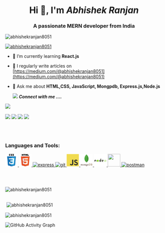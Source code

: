 

<h1 align="center">  Hi  👋, I'm <b><em>Abhishek Ranjan</em></b></h1>
<h3 align="center">A passionate MERN developer from India</h3>

<p align="left"> <img src="https://komarev.com/ghpvc/?username=abhishekranjan8051&label=Profile%20views&color=0e75b6&style=flat" alt="abhishekranjan8051" /> </p>

<p align="left"> <a href="https://github.com/ryo-ma/github-profile-trophy"><img src="https://github-profile-trophy.vercel.app/?username=abhishekranjan8051" alt="abhishekranjan8051" /></a> </p>

- 🌱 I’m currently learning **React.js**

- 📝 I regularly write articles on [https://medium.com/@abhishekranjan8051](https://medium.com/@abhishekranjan8051)

- 💬 Ask me about **HTML,CSS, JavaScript, Mongpdb, Express.js,Node.js**



  <img src="https://media.giphy.com/media/iY8CRBdQXODJSCERIr/giphy.gif" width="30px">&nbsp;***Connect with me ....*** 
<img src='https://raw.githubusercontent.com/ShahriarShafin/ShahriarShafin/main/Assets/handshake.gif' width="70px">
  <p align="left">
  <a href="https://www.linkedin.com/in/abhishek-ranjan-8051/" target="blank"><img src="https://img.icons8.com/fluency/48/000000/linkedin.png"/></a>
  <a href="https://twitter.com/A_Ranjan8051"><img src="https://img.icons8.com/color/48/000000/twitter--v2.png"  /></a>
  <a href="https://medium.com/@abhishekranjan8051" target="blank"><img src="https://img.icons8.com/color/48/000000/medium-monogram.png" /></a>
  <a href="mailto:abhishekranjan8051@gmail.com"><img src="https://img.icons8.com/color/48/000000/gmail-new.png"/></a>

  </p>
 
<br/>
<br/>

<h3 align="left">Languages and Tools:</h3>
<p align="left"> <a href="https://www.w3schools.com/css/" target="_blank"> <img src="https://raw.githubusercontent.com/devicons/devicon/master/icons/css3/css3-original-wordmark.svg" alt="css3" width="40" height="40"/> </a><a href="https://www.w3.org/html/" target="_blank"> <img src="https://raw.githubusercontent.com/devicons/devicon/master/icons/html5/html5-original-wordmark.svg" alt="html5" width="40" height="40"/> </a>
 <a href="https://expressjs.com" target="_blank"> <img src="https://www.pngfind.com/pngs/m/136-1363736_express-js-icon-png-transparent-png.png" alt="express" width="40" height="40"/> </a>
  <a href="https://git-scm.com/" target="_blank"> <img src="https://www.vectorlogo.zone/logos/git-scm/git-scm-icon.svg" alt="git" width="40" height="40"/> </a>  <a href="https://developer.mozilla.org/en-US/docs/Web/JavaScript" target="_blank"> <img src="https://raw.githubusercontent.com/devicons/devicon/master/icons/javascript/javascript-original.svg" alt="javascript" width="40" height="40"/> </a> <a href="https://www.mongodb.com/" target="_blank"> <img src="https://raw.githubusercontent.com/devicons/devicon/master/icons/mongodb/mongodb-original-wordmark.svg" alt="mongodb" width="40" height="40"/> </a> <a href="https://nodejs.org" target="_blank"> <img src="https://raw.githubusercontent.com/devicons/devicon/master/icons/nodejs/nodejs-original-wordmark.svg" alt="nodejs" width="40" height="40"/> </a>
  <a href ="https://reactjs.org/" target="_blank"> <img src="https://img.icons8.com/ultraviolet/40/000000/react--v1.png alt="react" width="40" height="40/></a><a href="https://postman.com" target="_blank"> <img src="https://www.vectorlogo.zone/logos/getpostman/getpostman-icon.svg" alt="postman" width="40" height="40"/> </a> </p>

  <br/>
  <br/>
  

<p><img align="left" src="https://github-readme-stats.vercel.app/api/top-langs?username=abhishekranjan8051&show_icons=true&locale=en&layout=compact" alt="abhishekranjan8051" /></p>

<br/>
<br/>

<p>&nbsp;<img align="center" src="https://github-readme-stats.vercel.app/api?username=abhishekranjan8051&show_icons=true&locale=en" alt="abhishekranjan8051" /></p>

<p><img align="center" src="https://github-readme-streak-stats.herokuapp.com/?user=abhishekranjan8051&" alt="abhishekranjan8051" /></p>

![GitHub Activity Graph](https://activity-graph.herokuapp.com/graph?username=AbhishekRanjan8051&bg_color=000000&color=4fff67&line=4fff67&point=ffffff&area=true&hide_border=true)

